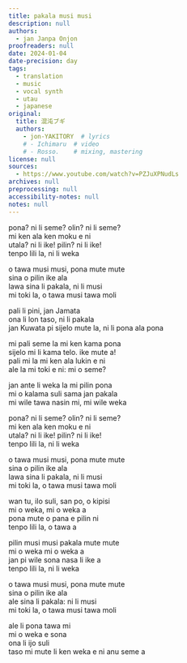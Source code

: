 ```yaml
---
title: pakala musi musi
description: null
authors:
  - jan Janpa Onjon
proofreaders: null
date: 2024-01-04
date-precision: day
tags:
  - translation
  - music
  - vocal synth
  - utau
  - japanese
original:
  title: 混沌ブギ
  authors:
    - jon-YAKITORY  # lyrics
    # - Ichimaru  # video
    # - Rosso.    # mixing, mastering
license: null
sources:
  - https://www.youtube.com/watch?v=PZJuXPNudLs
archives: null
preprocessing: null
accessibility-notes: null
notes: null
---
```


pona? ni li seme? olin? ni li seme?  \
mi ken ala ken moku e ni  \
utala? ni li ike! pilin? ni li ike!  \
tenpo lili la, ni li weka

o tawa musi musi, pona mute mute  \
sina o pilin ike ala  \
lawa sina li pakala, ni li musi  \
mi toki la, o tawa musi tawa moli

pali li pini, jan Jamata  \
ona li lon taso, ni li pakala  \
jan Kuwata pi sijelo mute la, ni li pona ala pona

mi pali seme la mi ken kama pona  \
sijelo mi li kama telo. ike mute a!  \
pali mi la mi ken ala lukin e ni  \
ale la mi toki e ni: mi o seme?

jan ante li weka la mi pilin pona  \
mi o kalama suli sama jan pakala  \
mi wile tawa nasin mi, mi wile weka

pona? ni li seme? olin? ni li seme?  \
mi ken ala ken moku e ni  \
utala? ni li ike! pilin? ni li ike!  \
tenpo lili la, ni li weka

o tawa musi musi, pona mute mute  \
sina o pilin ike ala  \
lawa sina li pakala, ni li musi  \
mi toki la, o tawa musi tawa moli

wan tu, ilo suli, san po, o kipisi  \
mi o weka, mi o weka a  \
pona mute o pana e pilin ni  \
tenpo lili la, o tawa a

pilin musi musi pakala mute mute  \
mi o weka mi o weka a  \
jan pi wile sona nasa li ike a  \
tenpo lili la, ni li weka

o tawa musi musi, pona mute mute  \
sina o pilin ike ala  \
ale sina li pakala: ni li musi  \
mi toki la, o tawa musi tawa moli

ale li pona tawa mi  \
mi o weka e sona  \
ona li ijo suli  \
taso mi mute li ken weka e ni anu seme a

